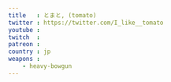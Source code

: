 ```yaml
---
title   : とまと, (tomato)
twitter : https://twitter.com/I_like__tomato
youtube : 
twitch  : 
patreon : 
country : jp
weapons :
    - heavy-bowgun
---
```


